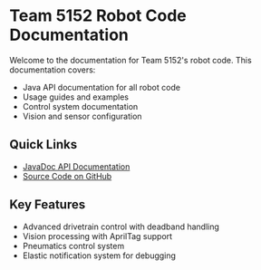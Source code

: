 # Team 5152 Robot Code Documentation

Welcome to the documentation for Team 5152's robot code. This documentation covers:

- Java API documentation for all robot code
- Usage guides and examples
- Control system documentation
- Vision and sensor configuration

## Quick Links

- [JavaDoc API Documentation](./javadoc/)
- [Source Code on GitHub](https://github.com/5152Alotobots/5152_Template)

## Key Features

- Advanced drivetrain control with deadband handling
- Vision processing with AprilTag support
- Pneumatics control system
- Elastic notification system for debugging
